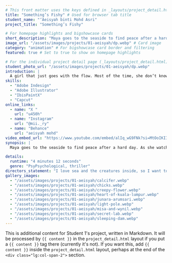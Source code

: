 ```yaml
---
# This front matter uses the keys defined in _layouts/project_detail.html
title: "Something’s Fishy" # Used for browser tab title
student_name: "‘Aeisyah binti Mohd Asri"
project_title: "Something’s Fishy"

# For homepage highlights and bigshowcase cards
short_description: "Maya goes to the seaside to find peace after a hard day."
image_url: "/assets/images/projects/01-aeisyah/dp.webp" # Card image
category: "animation" # For bigshowcase card border and filtering
featured: true # Set to true to show on homepage highlights

# For the individual project detail page (_layouts/project_detail.html)
student_photo_url: "/assets/images/projects/01-aeisyah/dp.webp"
introduction: |
  A girl that just goes with the flow. Most of the time, she don’t know what she’s doing but she’s up to do anything with her friends. Someone that will try to adapt wherever she is.
skills:
  - "Adobe Indesign"
  - "Adobe Illustrator"
  - "IbisPaintX"
  - "Capcut"
online_links:
  - name: "X "
    url: "u450h"
  - name: "Instagram"
    url: "@mii._ry"
  - name: "Behance"
    url: "aeisyah mohd"
video_embed_url: "https://www.youtube.com/embed/alIq_wG9FNk?si=MtOoIKIImIkR8djl"
synopsis: |
  Maya goes to the seaside to find peace after a hard day. As she watches the stars and listens to the waves, she notices someone standing partly in the water. Maya calls out the woman but she keeps going deeper. Without hesitation, Maya reaches out to grab her but Maya got dragged into the water instead. Too late, she realizes that the woman is bait for a giant fish. Maya struggles, but her panic makes it hard to think or breathe, and as her memories flash by, her strength fades. In the end, the giant sea creature swallows her whole.

details:
  runtime: "4 minutes 12 seconds"
  genre: "PsyPsychological, thriller"
directors_statement: "I love sea and the creatures inside, so I want to make an animation that include this element. I also think that a lot of people around my age struggle with their mental health so I want to give them a message in my short animation."
gallery_images:
  - "/assets/images/projects/01-aeisyah/calcifer.webp"
  - "/assets/images/projects/01-aeisyah/chicks.webp"
  - "/assets/images/projects/01-aeisyah/creepy-flower.webp"
  - "/assets/images/projects/01-aeisyah/heart-of-kuala-lumpur.webp"
  - "/assets/images/projects/01-aeisyah/junara-arumsari.webp"
  - "/assets/images/projects/01-aeisyah/light-pole.webp"
  - "/assets/images/projects/01-aeisyah/misa-and-wynil.webp"
  - "/assets/images/projects/01-aeisyah/secret-lab.webp"
  - "/assets/images/projects/01-aeisyah/sleeping-dam.webp"
---
```

<!-- You can add more content here in Markdown if needed, it will appear after the gallery -->
This is additional content for Student 1's project, written in Markdown.
It will be processed by `{{ content }}` in the `project_detail.html` layout if you put a `{{ content }}` tag there (currently it's not).
If you want this, add `{{ content }}` inside the `project_detail.html` layout, perhaps at the end of the `<div class="lg:col-span-2">` section.